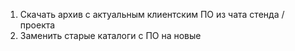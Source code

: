 1. Скачать архив с актуальным клиентским ПО из чата стенда / проекта
2. Заменить старые каталоги с ПО на новые